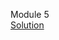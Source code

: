 Module 5 <br>
<a href="https://sujithcg.github.io/HTML-CSS-JS/module5-solution/" rel="nofollow">Solution</a>
